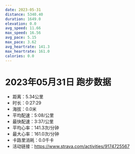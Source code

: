 ```yaml
---
date: 2023-05-31
distance: 5340.40
duration: 1649.0
elevation: 0.0
avg_speed: 11.66
max_speed: 16.56
avg_pace: 5.15
max_pace: 3.62
avg_heartrate: 141.3
max_heartrate: 161.0
calories: 0.0
---
```


# 2023年05月31日 跑步数据

- 距离：5.34公里
- 时长：0:27:29
- 海拔：0.0米
- 平均配速：5:08/公里
- 最快配速：3:37/公里
- 平均心率：141.3次/分钟
- 最大心率：161.0次/分钟
- 卡路里消耗：0.0千卡
- 活动链接：https://www.strava.com/activities/9174725567
